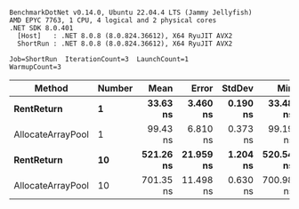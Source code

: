 ```

BenchmarkDotNet v0.14.0, Ubuntu 22.04.4 LTS (Jammy Jellyfish)
AMD EPYC 7763, 1 CPU, 4 logical and 2 physical cores
.NET SDK 8.0.401
  [Host]   : .NET 8.0.8 (8.0.824.36612), X64 RyuJIT AVX2
  ShortRun : .NET 8.0.8 (8.0.824.36612), X64 RyuJIT AVX2

Job=ShortRun  IterationCount=3  LaunchCount=1  
WarmupCount=3  

```
| Method            | Number | Mean      | Error     | StdDev   | Min       | Max       | Allocated |
|------------------ |------- |----------:|----------:|---------:|----------:|----------:|----------:|
| **RentReturn**        | **1**      |  **33.63 ns** |  **3.460 ns** | **0.190 ns** |  **33.48 ns** |  **33.84 ns** |         **-** |
| AllocateArrayPool | 1      |  99.43 ns |  6.810 ns | 0.373 ns |  99.19 ns |  99.86 ns |         - |
| **RentReturn**        | **10**     | **521.26 ns** | **21.959 ns** | **1.204 ns** | **520.54 ns** | **522.65 ns** |         **-** |
| AllocateArrayPool | 10     | 701.35 ns | 11.498 ns | 0.630 ns | 700.98 ns | 702.08 ns |         - |
